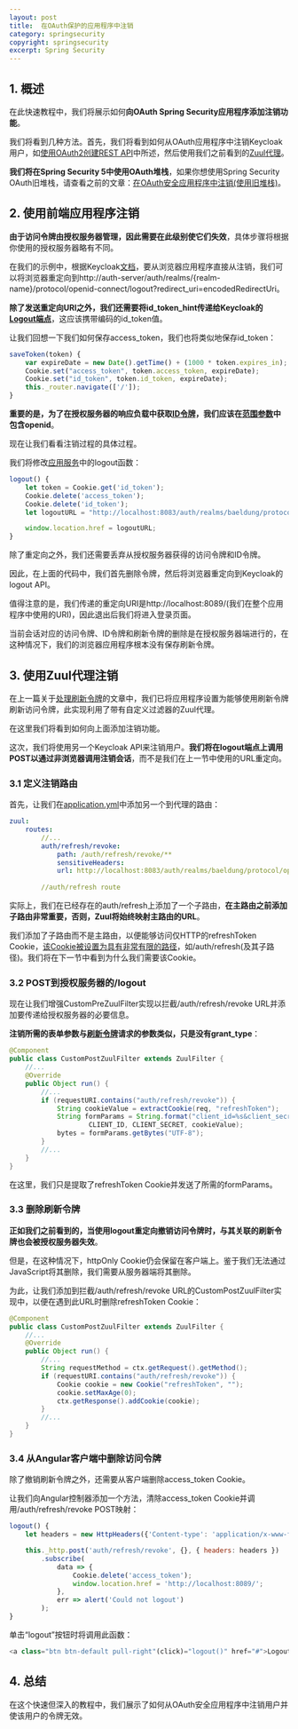 ```yaml
---
layout: post
title:  在OAuth保护的应用程序中注销
category: springsecurity
copyright: springsecurity
excerpt: Spring Security
---
```


## 1. 概述

在此快速教程中，我们将展示如何**向OAuth Spring Security应用程序添加注销功能**。

我们将看到几种方法。首先，我们将看到如何从OAuth应用程序中注销Keycloak用户，如[使用OAuth2创建REST API](https://www.baeldung.com/rest-api-spring-oauth2-angular)中所述，然后使用我们之前看到的[Zuul代理](https://www.baeldung.com/spring-security-oauth2-refresh-token-angular#zuul)。

**我们将在Spring Security 5中使用OAuth堆栈**，如果你想使用Spring Security OAuth旧堆栈，请查看之前的文章：[在OAuth安全应用程序中注销(使用旧堆栈)](https://www.baeldung.com/logout-spring-security-oauth-legacy)。

## 2. 使用前端应用程序注销

**由于访问令牌由授权服务器管理，因此需要在此级别使它们失效**，具体步骤将根据你使用的授权服务器略有不同。

在我们的示例中，根据Keycloak[文档](https://www.keycloak.org/docs/25.0.6/securing_apps/#logout)，要从浏览器应用程序直接从注销，我们可以将浏览器重定向到http://auth-server/auth/realms/{realm-name}/protocol/openid-connect/logout?redirect_uri=encodedRedirectUri。

**除了发送重定向URI之外，我们还需要将id_token_hint传递给Keycloak的[Logout端点](https://www.keycloak.org/docs-api/latest/javadocs/org/keycloak/protocol/oidc/endpoints/LogoutEndpoint.html)**，这应该携带编码的id_token值。

让我们回想一下我们如何保存access_token，我们也将类似地保存id_token：

```javascript
saveToken(token) {
    var expireDate = new Date().getTime() + (1000 * token.expires_in);
    Cookie.set("access_token", token.access_token, expireDate);
    Cookie.set("id_token", token.id_token, expireDate);
    this._router.navigate(['/']);
}
```

**重要的是，为了在授权服务器的响应负载中获取[ID令牌](https://www.oauth.com/oauth2-servers/openid-connect/id-tokens/)，我们应该在[范围参数](https://www.baeldung.com/rest-api-spring-oauth2-angular#app-service)中包含openid**。

现在让我们看看注销过程的具体过程。

我们将修改[应用服务](https://www.baeldung.com/rest-api-spring-oauth2-angular#app-service-1)中的logout函数：

```javascript
logout() {
    let token = Cookie.get('id_token');
    Cookie.delete('access_token');
    Cookie.delete('id_token');
    let logoutURL = "http://localhost:8083/auth/realms/baeldung/protocol/openid-connect/logout?id_token_hint=" + token + "&post_logout_redirect_uri=" + this.redirectUri;

    window.location.href = logoutURL;
}
```

除了重定向之外，我们还需要丢弃从授权服务器获得的访问令牌和ID令牌。

因此，在上面的代码中，我们首先删除令牌，然后将浏览器重定向到Keycloak的logout API。

值得注意的是，我们传递的重定向URI是http://localhost:8089/(我们在整个应用程序中使用的URI)，因此退出后我们将进入登录页面。

当前会话对应的访问令牌、ID令牌和刷新令牌的删除是在授权服务器端进行的，在这种情况下，我们的浏览器应用程序根本没有保存刷新令牌。

## 3. 使用Zuul代理注销

在上一篇关于[处理刷新令牌](https://www.baeldung.com/spring-security-oauth2-refresh-token-angular)的文章中，我们已将应用程序设置为能够使用刷新令牌刷新访问令牌，此实现利用了带有自定义过滤器的Zuul代理。

在这里我们将看到如何向上面添加注销功能。

这次，我们将使用另一个Keycloak API来注销用户。**我们将在logout端点上调用POST以通过非浏览器调用注销会话**，而不是我们在上一节中使用的URL重定向。

### 3.1 定义注销路由

首先，让我们在[application.yml](https://www.baeldung.com/spring-security-oauth2-refresh-token-angular#zuul)中添加另一个到代理的路由：

```yaml
zuul:
    routes:
        //...
        auth/refresh/revoke:
            path: /auth/refresh/revoke/**
            sensitiveHeaders:
            url: http://localhost:8083/auth/realms/baeldung/protocol/openid-connect/logout
        
        //auth/refresh route
```

实际上，我们在已经存在的auth/refresh上添加了一个子路由，**在主路由之前添加子路由非常重要，否则，Zuul将始终映射主路由的URL**。

我们添加了子路由而不是主路由，以便能够访问仅HTTP的refreshToken Cookie，[该Cookie被设置为具有非常有限的路径](https://www.baeldung.com/spring-security-oauth2-refresh-token-angular#extractToken)，如/auth/refresh(及其子路径)。我们将在下一节中看到为什么我们需要该Cookie。

### 3.2 POST到授权服务器的/logout

现在让我们增强CustomPreZuulFilter实现以拦截/auth/refresh/revoke URL并添加要传递给授权服务器的必要信息。

**注销所需的表单参数与[刷新令牌](https://www.baeldung.com/spring-security-oauth2-refresh-token-angular#injectToken)请求的参数类似，只是没有grant_type**：

```java
@Component
public class CustomPostZuulFilter extends ZuulFilter {
    //... 
    @Override
    public Object run() {
        //...
        if (requestURI.contains("auth/refresh/revoke")) {
            String cookieValue = extractCookie(req, "refreshToken");
            String formParams = String.format("client_id=%s&client_secret=%s&refresh_token=%s",
                    CLIENT_ID, CLIENT_SECRET, cookieValue);
            bytes = formParams.getBytes("UTF-8");
        }
        //...
    }
}
```

在这里，我们只是提取了refreshToken Cookie并发送了所需的formParams。

### 3.3 删除刷新令牌

**正如我们之前看到的，当使用logout重定向撤销访问令牌时，与其关联的刷新令牌也会被授权服务器失效**。

但是，在这种情况下，httpOnly Cookie仍会保留在客户端上。鉴于我们无法通过JavaScript将其删除，我们需要从服务器端将其删除。

为此，让我们添加到拦截/auth/refresh/revoke URL的CustomPostZuulFilter实现中，以便在遇到此URL时删除refreshToken Cookie：

```java
@Component
public class CustomPostZuulFilter extends ZuulFilter {
    //...
    @Override
    public Object run() {
        //...
        String requestMethod = ctx.getRequest().getMethod();
        if (requestURI.contains("auth/refresh/revoke")) {
            Cookie cookie = new Cookie("refreshToken", "");
            cookie.setMaxAge(0);
            ctx.getResponse().addCookie(cookie);
        }
        //...
    }
}
```

### 3.4 从Angular客户端中删除访问令牌

除了撤销刷新令牌之外，还需要从客户端删除access_token Cookie。

让我们向Angular控制器添加一个方法，清除access_token Cookie并调用/auth/refresh/revoke POST映射：

```javascript
logout() {
    let headers = new HttpHeaders({'Content-type': 'application/x-www-form-urlencoded; charset=utf-8'});

    this._http.post('auth/refresh/revoke', {}, { headers: headers })
        .subscribe(
            data => {
                Cookie.delete('access_token');
                window.location.href = 'http://localhost:8089/';
            },
            err => alert('Could not logout')
        );
}
```

单击“logout”按钮时将调用此函数：

```javascript
<a class="btn btn-default pull-right"(click)="logout()" href="#">Logout</a>
```

## 4. 总结

在这个快速但深入的教程中，我们展示了如何从OAuth安全应用程序中注销用户并使该用户的令牌无效。